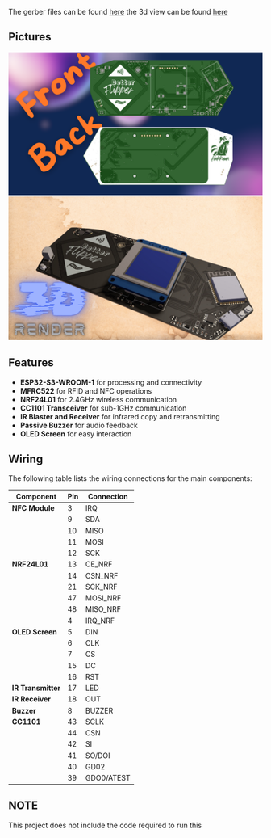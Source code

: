 The gerber files can be found [here](https://github.com/YeetTheAnson/BetterFlipper/tree/main/GerberFiles/yeettheanson-betterflipperzero-Gerbers-Versiond79e3345)
the 3d view can be found [here](https://www.flux.ai/yeettheanson/betterflipperzero?editor=pcb_3d)

## Pictures

![Picture1](https://github.com/YeetTheAnson/BetterFlipper/raw/main/1.png)
![Picture2](https://github.com/YeetTheAnson/BetterFlipper/raw/main/2.png)


## Features

- **ESP32-S3-WROOM-1** for processing and connectivity
- **MFRC522** for RFID and NFC operations
- **NRF24L01** for 2.4GHz wireless communication
- **CC1101 Transceiver** for sub-1GHz communication
- **IR Blaster and Receiver** for infrared copy and retransmitting
- **Passive Buzzer** for audio feedback
- **OLED Screen** for easy interaction 

## Wiring

The following table lists the wiring connections for the main components:

| Component       | Pin | Connection  |
|-----------------|-----|-------------|
| **NFC Module**  | 3   | IRQ         |
|                 | 9   | SDA         |
|                 | 10  | MISO        |
|                 | 11  | MOSI        |
|                 | 12  | SCK         |
| **NRF24L01**    | 13  | CE_NRF      |
|                 | 14  | CSN_NRF     |
|                 | 21  | SCK_NRF     |
|                 | 47  | MOSI_NRF    |
|                 | 48  | MISO_NRF    |
|                 | 4   | IRQ_NRF     |
| **OLED Screen** | 5   | DIN         |
|                 | 6   | CLK         |
|                 | 7   | CS          |
|                 | 15  | DC          |
|                 | 16  | RST         |
| **IR Transmitter**| 17| LED         |
| **IR Receiver** | 18  | OUT         |
| **Buzzer**      | 8   | BUZZER      |
| **CC1101**      | 43  | SCLK        |
|                 | 44  | CSN         |
|                 | 42  | SI          |
|                 | 41  | SO/DOI      |
|                 | 40  | GD02        |
|                 | 39  | GDO0/ATEST  |

## NOTE

This project does not include the code required to run this




